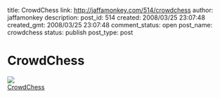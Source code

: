title: CrowdChess
link: http://jaffamonkey.com/514/crowdchess
author: jaffamonkey
description: 
post_id: 514
created: 2008/03/25 23:07:48
created_gmt: 2008/03/25 23:07:48
comment_status: open
post_name: crowdchess
status: publish
post_type: post

# CrowdChess

![](http://www.crowdchess.com/images/logo.png)  
[CrowdChess](http://www.crowdchess.com/)
